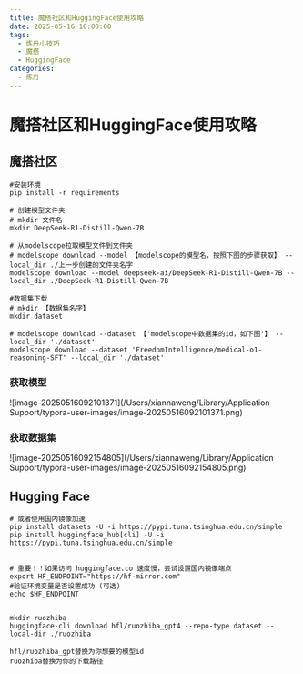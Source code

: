 ```yaml
---
title: 魔搭社区和HuggingFace使用攻略
date: 2025-05-16 10:00:00
tags:
  - 炼丹小技巧
  - 魔搭
  - HuggingFace
categories:
  - 炼丹
---
```

# 魔搭社区和HuggingFace使用攻略

## 魔搭社区

```
#安装环境
pip install -r requirements

# 创建模型文件夹
# mkdir 文件名
mkdir DeepSeek-R1-Distill-Qwen-7B

# 从modelscope拉取模型文件到文件夹
# modelscope download --model 【modelscope的模型名，按照下图的步骤获取】 --local_dir ./上一步创建的文件夹名字
modelscope download --model deepseek-ai/DeepSeek-R1-Distill-Qwen-7B --local_dir ./DeepSeek-R1-Distill-Qwen-7B

#数据集下载
# mkdir 【数据集名字】
mkdir dataset

# modelscope download --dataset 【'modelscope中数据集的id，如下图'】 --local_dir './dataset'
modelscope download --dataset 'FreedomIntelligence/medical-o1-reasoning-SFT' --local_dir './dataset'

```

### 获取模型

![image-20250516092101371](/Users/xiannaweng/Library/Application Support/typora-user-images/image-20250516092101371.png)

### 获取数据集

![image-20250516092154805](/Users/xiannaweng/Library/Application Support/typora-user-images/image-20250516092154805.png)

## Hugging Face

```
# 或者使用国内镜像加速
pip install datasets -U -i https://pypi.tuna.tsinghua.edu.cn/simple
pip install huggingface_hub[cli] -U -i https://pypi.tuna.tsinghua.edu.cn/simple


# 重要！！如果访问 huggingface.co 速度慢，尝试设置国内镜像端点
export HF_ENDPOINT="https://hf-mirror.com"
#验证环境变量是否设置成功 (可选)
echo $HF_ENDPOINT


mkdir ruozhiba
huggingface-cli download hfl/ruozhiba_gpt4 --repo-type dataset --local-dir ./ruozhiba

hfl/ruozhiba_gpt替换为你想要的模型id
ruozhiba替换为你的下载路径
```

